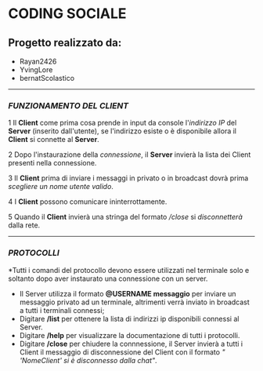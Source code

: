 # CODING SOCIALE

## Progetto realizzato da:

- Rayan2426
- YvingLore
- bernatScolastico

---
 ### *FUNZIONAMENTO DEL CLIENT*

1 Il **Client** come prima cosa prende in input da console l'*indirizzo IP* del **Server** (inserito dall'utente), se l'indirizzo esiste o è disponibile allora il **Client** si connette al **Server**.

2 Dopo l'instaurazione della *connessione*, il **Server** invierà la lista dei Client presenti nella connessione.

3 Il **Client** prima di inviare i messaggi in privato o in broadcast dovrà prima *scegliere un nome utente valido*.

4 I **Client** possono comunicare ininterrottamente.

5 Quando il **Client** invierà una stringa del formato */close* si *disconnetterà* dalla rete.

----
### *PROTOCOLLI*
*Tutti i comandi del protocollo devono essere utilizzati nel terminale solo e soltanto dopo aver instaurato una connessione con un server.

- Il Server utilizza il formato **@USERNAME messaggio** per inviare un messaggio privato ad un terminale, altrimenti verrà inviato in broadcast a tutti i terminali connessi;
- Digitare **/list** per ottenere la lista di indirizzi ip disponibili connessi al Server.
- Digitare **/help** per visualizzare la documentazione di tutti i protocolli.
- Digitare **/close** per chiudere la connnessione, il Server invierà a tutti i Client il messaggio di disconnessione del Client con il formato *" 'NomeClient' si è disconnesso dalla chat"*. 
